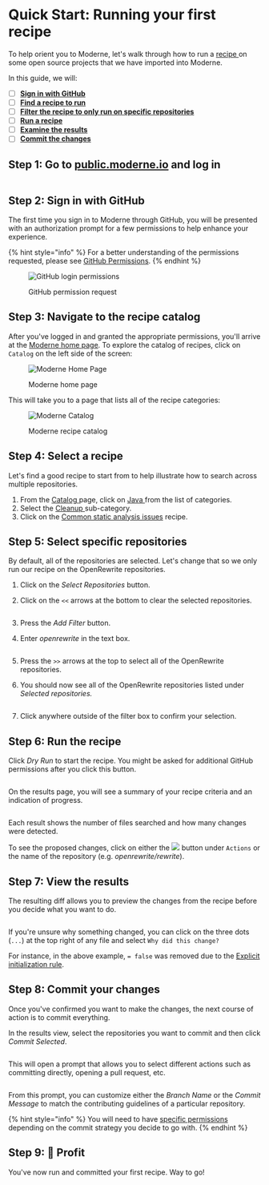# Quick Start: Running your first recipe

To help orient you to Moderne, let's walk through how to run a [recipe ](https://docs.openrewrite.org/v1beta/recipes)on some open source projects that we have imported into Moderne.

In this guide, we will:

* [ ] ****[**Sign in with GitHub**](running-your-first-recipe.md#step-2-sign-in-with-github)****
* [ ] ****[**Find a recipe to run**](running-your-first-recipe.md#step-4-selecting-a-recipe)****
* [ ] ****[**Filter the recipe to only run on specific repositories**](running-your-first-recipe.md#step-5-selecting-repositories)****
* [ ] ****[**Run a recipe**](running-your-first-recipe.md#step-6-running-a-recipe)****
* [ ] ****[**Examine the results**](running-your-first-recipe.md#step-7-viewing-results)****
* [ ] ****[**Commit the changes**](running-your-first-recipe.md#step-8-creating-a-branch-and-pull-request)****

## Step 1: Go to [public.moderne.io](https://public.moderne.io/) and log in

<figure><img src="../.gitbook/assets/GitHubLogin.png" alt=""><figcaption></figcaption></figure>

## Step 2: Sign in with GitHub

The first time you sign in to Moderne through GitHub, you will be presented with an authorization prompt for a few permissions to help enhance your experience.

{% hint style="info" %}
For a better understanding of the permissions requested, please see [GitHub Permissions](../references/github-permissions.md#oauth-permission).
{% endhint %}

<figure><img src="../.gitbook/assets/authentication-github-signin.png" alt="GitHub login permissions"><figcaption><p>GitHub permission request</p></figcaption></figure>

## Step 3: Navigate to the recipe catalog

After you've logged in and granted the appropriate permissions, you'll arrive at the [Moderne home page](https://public.moderne.io/). To explore the catalog of recipes, click on `Catalog` on the left side of the screen:

<figure><img src="../.gitbook/assets/ModerneCatalog.png" alt="Moderne Home Page"><figcaption><p>Moderne home page</p></figcaption></figure>

This will take you to a page that lists all of the recipe categories:

<figure><img src="../.gitbook/assets/ModerneCatalog2.png" alt="Moderne Catalog"><figcaption><p>Moderne recipe catalog</p></figcaption></figure>

## Step 4: Select a recipe

Let's find a good recipe to start from to help illustrate how to search across multiple repositories.

1. From the [Catalog ](https://public.moderne.io/catalog)page, click on [Java ](https://public.moderne.io/catalog/org.openrewrite.java)from the list of categories.
2. Select the [Cleanup ](https://public.moderne.io/catalog/org.openrewrite.java.cleanup)sub-category.
3. Click on the [Common static analysis issues](https://public.moderne.io/catalog/org.openrewrite.java.cleanup) recipe.

## Step 5: Select specific repositories

By default, all of the repositories are selected. Let's change that so we only run our recipe on the OpenRewrite repositories. &#x20;

1. Click on the _Select Repositories_ button.
2.  Click on the `<<` arrows at the bottom to clear the selected repositories.&#x20;

    <figure><img src="../.gitbook/assets/RemoveRepositories.png" alt=""><figcaption></figcaption></figure>
3. Press the _Add Filter_ button.
4.  Enter _openrewrite_ in the text box.                                                                                      &#x20;

    <figure><img src="../.gitbook/assets/OpenRewriteFilter.png" alt=""><figcaption></figcaption></figure>
5. Press the `>>` arrows at the top to select all of the OpenRewrite repositories.
6.  You should now see all of the OpenRewrite repositories listed under _Selected repositories._

    <figure><img src="../.gitbook/assets/SelectedRepositories.png" alt=""><figcaption></figcaption></figure>
7. Click anywhere outside of the filter box to confirm your selection.

## Step 6: Run the recipe

Click _Dry Run_ to start the recipe. You might be asked for additional GitHub permissions after you click this button.

<figure><img src="../.gitbook/assets/DryRun.png" alt=""><figcaption></figcaption></figure>

On the results page, you will see a summary of your recipe criteria and an indication of progress.

<figure><img src="../.gitbook/assets/RecipeResults.png" alt=""><figcaption></figcaption></figure>

Each result shows the number of files searched and how many changes were detected.

To see the proposed changes, click on either the ![](../.gitbook/assets/diff-button.png) button under `Actions` or the name of the repository (e.g. _openrewrite/rewrite_).

## Step 7: View the results

The resulting diff allows you to preview the changes from the recipe before you decide what you want to do.

<figure><img src="../.gitbook/assets/RecipeDiff.png" alt=""><figcaption></figcaption></figure>

If you're unsure why something changed, you can click on the three dots (`...`) at the top right of any file and select `Why did this change?`

For instance, in the above example, `= false` was removed due to the [Explicit initialization rule](https://public.moderne.io/recipes/org.openrewrite.java.cleanup.ExplicitInitialization).&#x20;

## Step 8: Commit your changes

Once you've confirmed you want to make the changes, the next course of action is to commit everything.&#x20;

In the results view, select the repositories you want to commit and then click _Commit Selected_.

<figure><img src="../.gitbook/assets/CommitSelected.png" alt=""><figcaption></figcaption></figure>

This will open a prompt that allows you to select different actions such as committing directly, opening a pull request, etc.

<figure><img src="../.gitbook/assets/CommitDialogue.png" alt=""><figcaption></figcaption></figure>

From this prompt, you can customize either the _Branch Name_ or the _Commit Message_ to match the contributing guidelines of a particular repository.

{% hint style="info" %}
You will need to have [specific permissions](https://docs.moderne.io/references/github-permissions) depending on the commit strategy you decide to go with.
{% endhint %}

## Step 9: 🎉 Profit

You've now run and committed your first recipe. Way to go!
